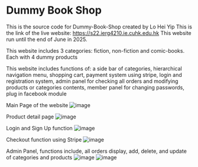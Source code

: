 # Dummy Book Shop

This is the source code for Dummy-Book-Shop created by Lo Hei Yip
This is the link of the live website: https://s22.ierg4210.ie.cuhk.edu.hk
This website run until the end of June in 2025. 

This website includes 3 categories: fiction, non-fiction and comic-books. Each with 4 dummy products 

This website includes functions of: a side bar of categories, hierarchical navigation menu, shopping cart, payment system using stripe, login and registration system, admin panel for checking all orders and modifying products or categories contents, member panel for changing passwords, plug in facebook module

Main Page of the website
![image](https://github.com/user-attachments/assets/89363f9a-f67e-48d0-b9eb-c192f9398e15)

Product detail page
![image](https://github.com/user-attachments/assets/8f269bfa-6d74-4462-acb2-dcc912def396)

Login and Sign Up function
![image](https://github.com/user-attachments/assets/82dbbca6-7d26-4f25-b22a-22e9278fd09d)

Checkout function using Stripe
![image](https://github.com/user-attachments/assets/38f8c7be-cc15-4e79-9b84-ecf5a5302b23)

Admin Panel, functions include, all orders display, add, delete, and update of categories and products 
![image](https://github.com/user-attachments/assets/7049bf6a-8a25-4316-bdf6-bb870aec6d59)
![image](https://github.com/user-attachments/assets/a59f458f-1051-49c3-ada2-cbc74d423ed1)

